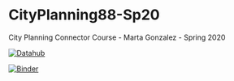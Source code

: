 # CityPlanning88-Sp20
City Planning Connector Course - Marta Gonzalez - Spring 2020


 [![Datahub](https://img.shields.io/badge/Launch-UCB%20Datahub-blue.svg)](http://datahub.berkeley.edu/user-redirect/interact?account=ds-connectors&repo=CityPlanning88-Sp20&branch=master&path=)

[![Binder](https://mybinder.org/badge_logo.svg)](https://mybinder.org/v2/gh/ds-connectors/CityPlanning88-Sp20/master)
